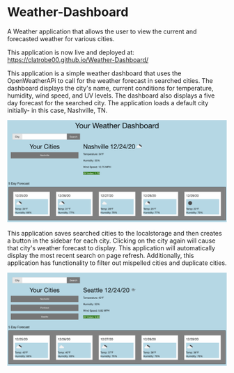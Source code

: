 # Weather-Dashboard
A Weather application that allows the user to view the current and forecasted weather for various cities.

This application is now live and deployed at: https://clatrobe00.github.io/Weather-Dashboard/

This application is a simple weather dashboard that uses the OpenWeatherAPi to call for the weather forecast in searched cities. The dashboard displays the city's name, current conditions for temperature, humidity, wind speed, and UV levels. The dashboard also displays a five day forecast for the searched city. The application loads a default city initially- in this case, Nashville, TN.

![image of application with one city](assets/Start.png)

This application saves searched cities to the localstorage and then creates a button in the sidebar for each city. Clicking on the city again will cause that city's weather forecast to display. This application will automatically display the most recent search on page refresh. Additionally, this application has functionality to filter out mispelled cities and duplicate cities.

![image of application with one city](assets/3_cities.png)

